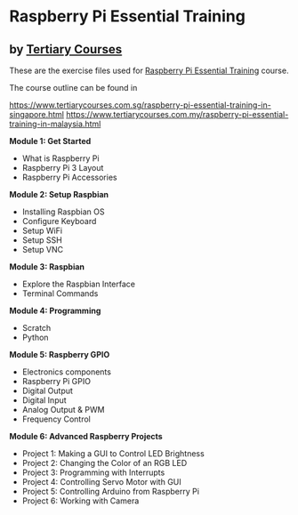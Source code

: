 # Raspberry Pi Essential Training
## by [Tertiary Courses](https://www.tertiarycourses.com.sg/)

These are the exercise files used for [Raspberry Pi Essential Training](https://www.tertiarycourses.com.sg/raspberry-pi-essential-training-in-singapore.html) course. 

The course outline can be found in 

https://www.tertiarycourses.com.sg/raspberry-pi-essential-training-in-singapore.html
https://www.tertiarycourses.com.my/raspberry-pi-essential-training-in-malaysia.html

<p><strong>Module 1: Get Started</strong></p>
<ul>
<li>What is Raspberry Pi</li>
<li>Raspberry Pi 3 Layout</li>
<li>Raspberry Pi Accessories</li>
</ul>
<p><strong>Module 2: Setup Raspbian</strong></p>
<ul>
<li>Installing Raspbian OS</li>
<li>Configure Keyboard</li>
<li>Setup WiFi</li>
<li>Setup SSH</li>
<li>Setup VNC</li>
</ul>
<p><strong>Module 3: Raspbian</strong></p>
<ul>
<li>Explore the Raspbian Interface</li>
<li>Terminal Commands</li>
</ul>
<p><strong>Module 4: Programming</strong></p>
<ul>
<li>Scratch</li>
<li>Python</li>
</ul>
<p><strong>Module 5: Raspberry GPIO</strong></p>
<ul>
<li>Electronics components</li>
<li>Raspberry Pi GPIO</li>
<li>Digital Output</li>
<li>Digital Input</li>
<li>Analog Output &amp; PWM</li>
<li>Frequency Control</li>
</ul>
<p><strong>Module 6: Advanced Raspberry Projects</strong></p>
<ul>
<li>Project 1: Making a GUI to Control LED Brightness</li>
<li>Project 2: Changing the Color of an RGB LED</li>
<li>Project 3: Programming with Interrupts</li>
<li>Project 4: Controlling Servo Motor with GUI</li>
<li>Project 5: Controlling Arduino from Raspberry Pi</li>
<li>Project 6: Working with Camera</li>
</ul>
